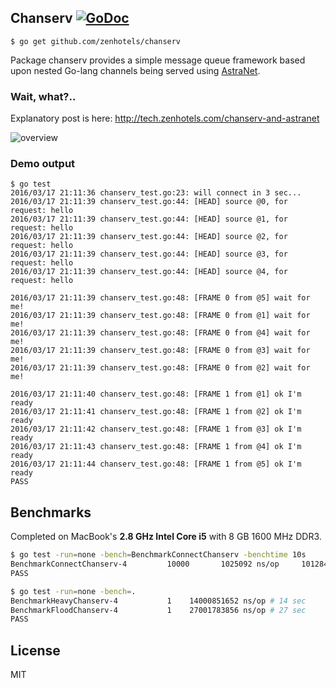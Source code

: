 ## Chanserv [![GoDoc](https://godoc.org/github.com/zenhotels/chanserv?status.svg)](https://godoc.org/github.com/zenhotels/chanserv)

```
$ go get github.com/zenhotels/chanserv
```

Package chanserv provides a simple message queue framework based upon nested Go-lang channels being served using [AstraNet](https://github.com/zenhotels/astranet).

### Wait, what?..

Explanatory post is here: http://tech.zenhotels.com/chanserv-and-astranet

![overview](https://cl.ly/2d3l371B211f/chanserv-overall.png)

### Demo output

```
$ go test
2016/03/17 21:11:36 chanserv_test.go:23: will connect in 3 sec...
2016/03/17 21:11:39 chanserv_test.go:44: [HEAD] source @0, for request: hello
2016/03/17 21:11:39 chanserv_test.go:44: [HEAD] source @1, for request: hello
2016/03/17 21:11:39 chanserv_test.go:44: [HEAD] source @2, for request: hello
2016/03/17 21:11:39 chanserv_test.go:44: [HEAD] source @3, for request: hello
2016/03/17 21:11:39 chanserv_test.go:44: [HEAD] source @4, for request: hello

2016/03/17 21:11:39 chanserv_test.go:48: [FRAME 0 from @5] wait for me!
2016/03/17 21:11:39 chanserv_test.go:48: [FRAME 0 from @1] wait for me!
2016/03/17 21:11:39 chanserv_test.go:48: [FRAME 0 from @4] wait for me!
2016/03/17 21:11:39 chanserv_test.go:48: [FRAME 0 from @3] wait for me!
2016/03/17 21:11:39 chanserv_test.go:48: [FRAME 0 from @2] wait for me!

2016/03/17 21:11:40 chanserv_test.go:48: [FRAME 1 from @1] ok I'm ready
2016/03/17 21:11:41 chanserv_test.go:48: [FRAME 1 from @2] ok I'm ready
2016/03/17 21:11:42 chanserv_test.go:48: [FRAME 1 from @3] ok I'm ready
2016/03/17 21:11:43 chanserv_test.go:48: [FRAME 1 from @4] ok I'm ready
2016/03/17 21:11:44 chanserv_test.go:48: [FRAME 1 from @5] ok I'm ready
PASS
```

## Benchmarks

Completed on MacBook's **2.8 GHz Intel Core i5** with 8 GB 1600 MHz DDR3.

```bash
$ go test -run=none -bench=BenchmarkConnectChanserv -benchtime 10s
BenchmarkConnectChanserv-4         10000       1025092 ns/op     1012843 B/op        367 allocs/op
PASS

$ go test -run=none -bench=.
BenchmarkHeavyChanserv-4           1    14000851652 ns/op # 14 sec
BenchmarkFloodChanserv-4           1    27001783856 ns/op # 27 sec
PASS
```


## License

MIT
